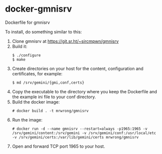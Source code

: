 # docker-gmnisrv
Dockerfile for gmnisrv

To install, do something similar to this:

1. Clone gmnisrv at https://git.sr.ht/~sircmpwn/gmnisrv
2. Build it:
    ```
    $ ./configure
    $ make
    ```
3. Create directories on your host for the content, configuration and certificates, for example:
    ```
    $ md /srv/gemini/{gmi,conf,certs}
    ```
4. Copy the executable to the directory where you keep the Dockerfile and the example ini file to your conf directory.
5. Build the docker image:
    ```
    # docker build . -t mrwrong/gmnisrv
    ```
6. Run the image:
    ```
    # docker run -d --name gmnisrv --restart=always -p1965:1965 -v /srv/gemini/content:/srv/gemini -v /srv/gemini/conf:/usr/local/etc -v /srv/gemini/certs:/var/lib/gemini/certs mrwrong/gmnisrv
    ```
7. Open and forward TCP port 1965 to your host.
